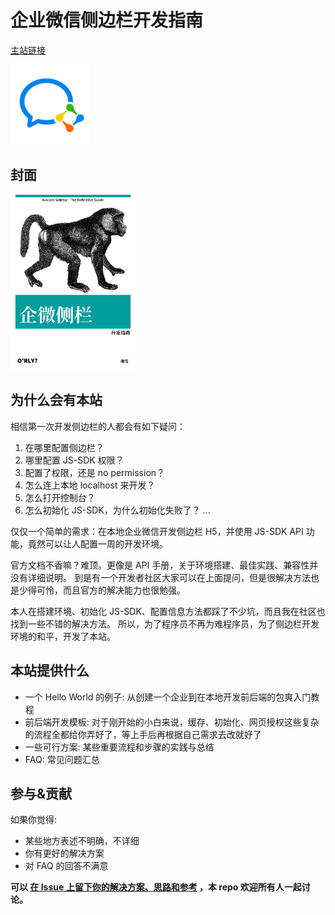 # 企业微信侧边栏开发指南


[主站链接](https://wecom-sidebar.github.io/)

![](./docs/.vuepress/public/images/logo.png)


## 封面

<img width="200" src="./docs/intro/images/preface.jpeg" />

## 为什么会有本站

相信第一次开发侧边栏的人都会有如下疑问：

1. 在哪里配置侧边栏？
2. 哪里配置 JS-SDK 权限？
3. 配置了权限，还是 no permission？
4. 怎么连上本地 localhost 来开发？
5. 怎么打开控制台？
6. 怎么初始化 JS-SDK，为什么初始化失败了？
...

仅仅一个简单的需求：在本地企业微信开发侧边栏 H5，并使用 JS-SDK API 功能，竟然可以让人配置一周的开发环境。

官方文档不香嘛？难顶。更像是 API 手册，关于环境搭建、最佳实践、兼容性并没有详细说明。
到是有一个开发者社区大家可以在上面提问，但是很解决方法也是少得可怜，而且官方的解决能力也很勉强。

本人在搭建环境、初始化 JS-SDK、配置信息方法都踩了不少坑，而且我在社区也找到一些不错的解决方法。
所以，为了程序员不再为难程序员，为了侧边栏开发环境的和平，开发了本站。

## 本站提供什么

* 一个 Hello World 的例子: 从创建一个企业到在本地开发前后端的包爽入门教程
* 前后端开发模板: 对于刚开始的小白来说，缓存、初始化、网页授权这些复杂的流程全都给你弄好了，等上手后再根据自己需求去改就好了
* 一些可行方案: 某些重要流程和步骤的实践与总结
* FAQ: 常见问题汇总

## 参与&贡献

如果你觉得:

* 某些地方表述不明确，不详细
* 你有更好的解决方案
* 对 FAQ 的回答不满意

**可以 [在 Issue 上留下你的解决方案、思路和参考](https://github.com/wecom-sidebar/docs/issues) ，本 repo 欢迎所有人一起讨论。**
